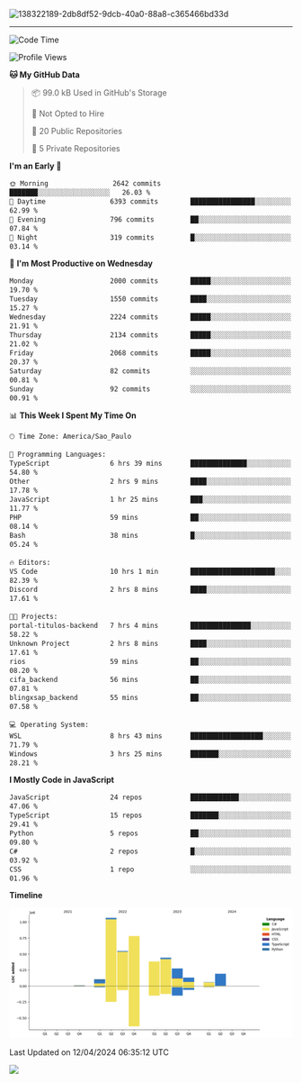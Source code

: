 
![138322189-2db8df52-9dcb-40a0-88a8-c365466bd33d](https://user-images.githubusercontent.com/89656623/214648213-d698ffe7-0c15-4728-8ac0-3e241011cc78.gif)

---

<!--START_SECTION:waka-->
![Code Time](http://img.shields.io/badge/Code%20Time-12%20hrs%209%20mins-blue)

![Profile Views](http://img.shields.io/badge/Profile%20Views-11-blue)

**🐱 My GitHub Data** 

> 📦 99.0 kB Used in GitHub's Storage 
 > 
> 🚫 Not Opted to Hire
 > 
> 📜 20 Public Repositories 
 > 
> 🔑 5 Private Repositories 
 > 
**I'm an Early 🐤** 

```text
🌞 Morning                2642 commits        ███████░░░░░░░░░░░░░░░░░░   26.03 % 
🌆 Daytime                6393 commits        ████████████████░░░░░░░░░   62.99 % 
🌃 Evening                796 commits         ██░░░░░░░░░░░░░░░░░░░░░░░   07.84 % 
🌙 Night                  319 commits         █░░░░░░░░░░░░░░░░░░░░░░░░   03.14 % 
```
📅 **I'm Most Productive on Wednesday** 

```text
Monday                   2000 commits        █████░░░░░░░░░░░░░░░░░░░░   19.70 % 
Tuesday                  1550 commits        ████░░░░░░░░░░░░░░░░░░░░░   15.27 % 
Wednesday                2224 commits        █████░░░░░░░░░░░░░░░░░░░░   21.91 % 
Thursday                 2134 commits        █████░░░░░░░░░░░░░░░░░░░░   21.02 % 
Friday                   2068 commits        █████░░░░░░░░░░░░░░░░░░░░   20.37 % 
Saturday                 82 commits          ░░░░░░░░░░░░░░░░░░░░░░░░░   00.81 % 
Sunday                   92 commits          ░░░░░░░░░░░░░░░░░░░░░░░░░   00.91 % 
```


📊 **This Week I Spent My Time On** 

```text
🕑︎ Time Zone: America/Sao_Paulo

💬 Programming Languages: 
TypeScript               6 hrs 39 mins       ██████████████░░░░░░░░░░░   54.80 % 
Other                    2 hrs 9 mins        ████░░░░░░░░░░░░░░░░░░░░░   17.78 % 
JavaScript               1 hr 25 mins        ███░░░░░░░░░░░░░░░░░░░░░░   11.77 % 
PHP                      59 mins             ██░░░░░░░░░░░░░░░░░░░░░░░   08.14 % 
Bash                     38 mins             █░░░░░░░░░░░░░░░░░░░░░░░░   05.24 % 

🔥 Editors: 
VS Code                  10 hrs 1 min        █████████████████████░░░░   82.39 % 
Discord                  2 hrs 8 mins        ████░░░░░░░░░░░░░░░░░░░░░   17.61 % 

🐱‍💻 Projects: 
portal-titulos-backend   7 hrs 4 mins        ███████████████░░░░░░░░░░   58.22 % 
Unknown Project          2 hrs 8 mins        ████░░░░░░░░░░░░░░░░░░░░░   17.61 % 
rios                     59 mins             ██░░░░░░░░░░░░░░░░░░░░░░░   08.20 % 
cifa_backend             56 mins             ██░░░░░░░░░░░░░░░░░░░░░░░   07.81 % 
blingxsap_backend        55 mins             ██░░░░░░░░░░░░░░░░░░░░░░░   07.58 % 

💻 Operating System: 
WSL                      8 hrs 43 mins       ██████████████████░░░░░░░   71.79 % 
Windows                  3 hrs 25 mins       ███████░░░░░░░░░░░░░░░░░░   28.21 % 
```

**I Mostly Code in JavaScript** 

```text
JavaScript               24 repos            ████████████░░░░░░░░░░░░░   47.06 % 
TypeScript               15 repos            ███████░░░░░░░░░░░░░░░░░░   29.41 % 
Python                   5 repos             ██░░░░░░░░░░░░░░░░░░░░░░░   09.80 % 
C#                       2 repos             █░░░░░░░░░░░░░░░░░░░░░░░░   03.92 % 
CSS                      1 repo              ░░░░░░░░░░░░░░░░░░░░░░░░░   01.96 % 
```



**Timeline**

![Lines of Code chart](https://raw.githubusercontent.com/NatanB4/NatanB4/main/assets/bar_graph.png)


 Last Updated on 12/04/2024 06:35:12 UTC
<!--END_SECTION:waka-->
    
  <a href="mailto:natanbarbosa027@gmail.com"><img src="https://img.shields.io/badge/Gmail-D14836?style=for-the-badge&logo=gmail&logoColor=white" target="_blank"></a>

